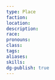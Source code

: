 ```yaml
---
type: Place
faction: 
location: 
description: 
race: 
pronouns: 
class: 
tags: 
aliases: 
skills:
dg-publish: true
---
```

